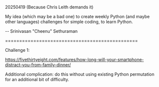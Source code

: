 20250419 (Because Chris Leith demands it)

My idea (which may be a bad one) to create weekly Python (and maybe other languages) challenges for simple coding, to learn Python.

-- Srinivasan "Cheenu" Sethuraman

===============================================

Challenge 1:

https://fivethirtyeight.com/features/how-long-will-your-smartphone-distract-you-from-family-dinner/

Additional complication: do this without using existing Python permutation for an additional bit of difficulty. 